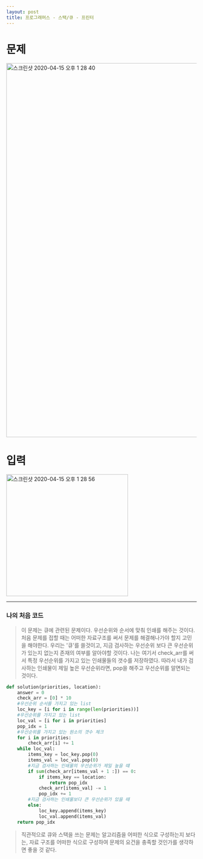 ```yaml
---
layout: post
title: 프로그래머스 - 스택/큐 - 프린터
---
```


# 문제
<img width="988" alt="스크린샷 2020-04-15 오후 1 28 40" src="https://user-images.githubusercontent.com/37113547/79298778-161d0080-7f1d-11ea-94ac-2de6f9c14dc7.png">

# 입력
<img width="322" alt="스크린샷 2020-04-15 오후 1 28 56" src="https://user-images.githubusercontent.com/37113547/79298780-16b59700-7f1d-11ea-914d-dcb884f9022b.png">

-----
### 나의 처음 코드
>  이 문제는 큐에 관련된 문제이다. 우선순위와 순서에 맞춰 인쇄를 해주는 것이다. 처음 문제를 접할 때는 어떠한 자료구조를 써서 문제를 해결해나가야 할지 고민을 해야한다. 우리는 '큐'를 쓸것이고, 지금 검사하는 우선순위 보다 큰 우선순위가 있는지 없는지 존재의 여부를 알아야할 것이다. 나는 여기서 check_arr를 써서 특정 우선순위를 가지고 있는 인쇄물들의 갯수를 저장하였다. 따라서 내가 검사하는 인쇄물이 제일 높은 우선순위라면, pop을 해주고 우선순위를 알면되는 것이다. 

~~~python
def solution(priorities, location):
    answer = 0
    check_arr = [0] * 10
    #우선순위 순서를 가지고 있는 list
    loc_key = [i for i in range(len(priorities))]
    #우선순위를 가지고 있는 list
    loc_val = [i for i in priorities]
    pop_idx = 1
    #우선순위를 가지고 있는 원소의 갯수 체크
    for i in priorities:
        check_arr[i] += 1
    while loc_val:
        items_key = loc_key.pop(0)
        items_val = loc_val.pop(0)
        #지금 검사하는 인쇄물의 우선순위가 제일 높을 떄
        if sum(check_arr[items_val + 1 :]) == 0:
            if items_key == location:
                return pop_idx
            check_arr[items_val] -= 1
            pop_idx += 1
        #지금 검사하는 인쇄물보다 큰 우선순위가 있을 때
        else:
            loc_key.append(items_key)
            loc_val.append(items_val)
    return pop_idx
~~~

> 직관적으로 큐와 스택을 쓰는 문제는 알고리즘을 어떠한 식으로 구성하는지 보다는, 자료 구조를 어떠한 식으로 구성하여 문제의 요건을 충족할 것인가를 생각하면 좋을 것 같다.
